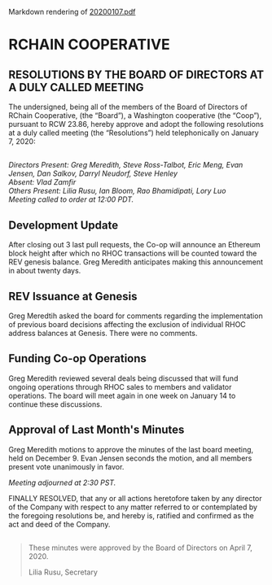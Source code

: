 Markdown rendering of [20200107.pdf](/2020/01-07/20200107.pdf)

##

# RCHAIN COOPERATIVE

## RESOLUTIONS BY THE BOARD OF DIRECTORS AT A DULY CALLED MEETING

The undersigned, being all of the members of the Board of Directors of RChain Cooperative, (the “Board”), a Washington cooperative (the “Coop”), pursuant to RCW 23.86, hereby approve and adopt the following resolutions at a duly called meeting (the “Resolutions”) held telephonically on January 7, 2020:

##

*Directors Present: Greg Meredith, Steve Ross-Talbot, Eric Meng, Evan Jensen, Dan Salkov, Darryl Neudorf, Steve Henley* \
*Absent:  Vlad Zamfir* \
*Others Present:  Lilia Rusu, Ian Bloom, Rao Bhamidipati, Lory Luo* \
*Meeting called to order at 12:00 PDT.*

##

## Development Update

After closing out 3 last pull requests, the Co-op will announce an Ethereum block height after which no RHOC transactions will be counted toward the REV genesis balance. Greg Meredith anticipates making this announcement in about twenty days.

## REV Issuance at Genesis

Greg Meredtih asked the board for comments regarding the implementation of previous board decisions affecting the exclusion of individual RHOC address balances at Genesis. There were no comments.

## Funding Co-op Operations

Greg Meredith reviewed several deals being discussed that will fund ongoing operations through RHOC sales to members and validator operations. The board will meet again in one week on January 14 to continue these discussions.

## Approval of Last Month's Minutes

Greg Meredith motions to approve the minutes of the last board meeting, held on December 9. Evan Jensen seconds the motion, and all members present vote unanimously in favor.


*Meeting adjourned at 2:30 PST.*

FINALLY RESOLVED, that any or all actions heretofore taken by any director of the Company with respect to any matter referred to or contemplated by the foregoing resolutions be, and hereby is, ratified and confirmed as the act and deed of the Company.

##

>These minutes were approved by the Board of Directors on April 7, 2020.
>
> Lilia Rusu, Secretary
